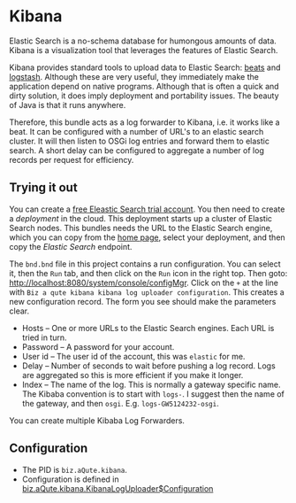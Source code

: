 # Kibana 

Elastic Search is a no-schema database for humongous amounts of data. Kibana is a visualization tool that leverages
the features of Elastic Search.
  
Kibana provides standard tools to upload data to Elastic Search: [beats][1] and [logstash][2]. Although these are very useful, they 
immediately make the application depend on native programs. Although that is often a quick and dirty solution,
it does imply deployment and portability issues. The beauty of Java is that it runs anywhere.

Therefore, this bundle acts as a log forwarder to Kibana, i.e. it works like a beat. It can be configured with a number of 
URL's to an elastic search cluster. It will then listen to OSGi log entries and forward them to elastic search. A short
delay can be configured to aggregate a number of log records per request for efficiency.

## Trying it out

You can create a [free Eleastic Search trial account][3]. You then need to create a _deployment_ in the cloud. This
deployment starts up a cluster of Elastic Search nodes. This bundles needs the URL to the Elastic Search engine,
which you can copy from the [home page][4], select your deployment, and then copy the _Elastic Search_ endpoint. 

The `bnd.bnd` file in this project contains a run configuration. You can select it, then the `Run` tab, and then click 
on the `Run` icon in the right top. Then goto: [http://localhost:8080/system/console/configMgr](http://localhost:8080/system/console/configMgr).
Click on the `+` at the line with `Biz a qute kibana kibana log uploader configuration`. This creates a new
configuration record. The form you see should make the parameters clear.

* Hosts – One or more URLs to the Elastic Search engines. Each URL is tried in turn.
* Password – A password for your account.
* User id – The user id of the account, this was `elastic` for me.
* Delay – Number of seconds to wait before pushing a log record. Logs are aggregated so this is more efficient if you make it longer.
* Index – The name of the log. This is normally a gateway specific name. The Kibaba convention is to start with `logs-`. I suggest then
  the name of the gateway, and then `osgi`. E.g. `logs-GW5124232-osgi`.
  
You can create multiple Kibaba Log Forwarders.

## Configuration

* The PID is `biz.aQute.kibana`. 
* Configuration is defined in [biz.aQute.kibana.KibanaLogUploader$Configuration][5]


[1]: https://www.elastic.co/beats/
[2]: https://www.elastic.co/guide/en/kibana/current/logstash-page.html
[3]: https://www.elastic.co/downloads/
[4]: https://cloud.elastic.co/home
[5]: https://github.com/aQute-os/biz.aQute.osgi.util/blob/master/biz.aQute.kibana/src/main/java/biz/aQute/kibana/KibanaLogUploader.java